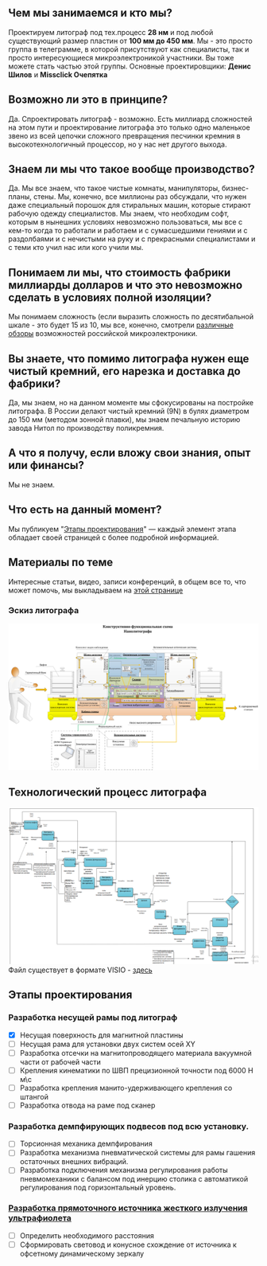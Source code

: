 ## Чем мы занимаемся и кто мы?
Проектируем литограф под тех.процесс **28 нм** и под любой существующий размер пластин от **100 мм до 450 мм**. Мы - это просто группа в телеграмме, в которой присутствуют как специалисты, так и просто интересующиеся микроэлектроникой участники. Вы тоже можете стать частью этой группы. Основные проектировщики:
**Денис Шилов** и **Missclick Очепятка**
## Возможно ли это в принципе?
Да. Спроектировать литограф - возможно. Есть миллиард сложностей на этом пути и проектирование литографа это только одно маленькое звено из всей цепочки сложного превращения песчинки кремния в высокотехнологичный процессор, но у нас нет другого выхода.
## Знаем ли мы что такое вообще производство?
Да. Мы все знаем, что такое чистые комнаты, манипуляторы, бизнес-планы, стены. Мы, конечно, все миллионы раз обсуждали, что нужен даже специальный порошок для стиральных машин, которые стирают рабочую одежду специалистов. Мы знаем, что необходим софт, которым в нынешних условиях невозможно пользоваться, мы все с кем-то когда то работали и работаем и с сумасшедшими гениями и с раздолбаями и с нечистыми на руку и с прекрасными специалистами и с теми кто учил нас или кого учили мы.
## Понимаем ли мы, что стоимость фабрики миллиарды долларов и что это невозможно сделать в условиях полной изоляции? 
Мы понимаем сложность (если выразить сложность по десятибальной шкале - это будет 15 из 10, мы все, конечно, смотрели [различные обзоры](https://www.youtube.com/watch?v=9CNH8vus0h8) возможностей российской микроэлектроники.
## Вы знаете, что помимо литографа нужен еще чистый кремний, его нарезка и доставка до фабрики?
Да, мы знаем, но на данном моменте мы сфокусированы на постройке литографа. В России делают чистый кремний (9N) в булях диаметром до 150 мм (методом зонной плавки), мы знаем печальную историю завода Нитол по производству поликремния.

## А что я получу, если вложу свои знания, опыт или финансы?
Мы не знаем.

## Что есть на данный момент?
Мы публикуем "[Этапы проектирования](/lithograph#этапы-проектирования)" — каждый элемент этапа обладает своей страницей с более подробной информацией.

## Материалы по теме
Интересные статьи, видео, записи конференций, в общем все то, что может помочь, мы выкладываем на [этой странице](/resources/SOURCES.MD)

### Эскиз литографа
![Эскиз литографа Missclick Очепятка](/resources/files/lithograph-13-05-2022.png)

## Технологический процесс литографа
![Технологический процесс Missclick Очепятка](/resources/files/idef-0-1.png)
Файл существует в формате VISIO - [здесь](/resources/files/IDEF0.vsd)

## Этапы проектирования 
### Разработка несущей рамы под литограф
- [x] Несущая поверхность для магнитной пластины
- [ ] Несущая рама для установки двух систем осей XY
- [ ] Разработка отсечки на магнитопроводящего материала вакуумной части от рабочей части
- [ ] Крепления кинематики по ШВП прецизионной точности под 6000 Н м\с 
- [ ] Разработка крепления манито-удерживающего крепления со штангой 
- [ ] Разработка отвода на раме под сканер 
### Разработка демпфирующих подвесов под всю установку.
- [ ] Торсионная механика демпфирования 
- [ ] Разработка механизма пневматической системы для рамы гашения остаточных внешних вибраций.
- [ ] Разработка подключения механизма регулирования работы пневмомеханики с балансом под инерцию столика с автоматикой регулирования под горизонтальный уровень.

### [Разработка прямоточного источника жесткого излучения ультрафиолета](stages/EUV.md) 
 - [ ] Определить необходимого расстояния
-  [ ] Сформировать световод и конусное схождение от источника к офсетному динамическому зеркалу
